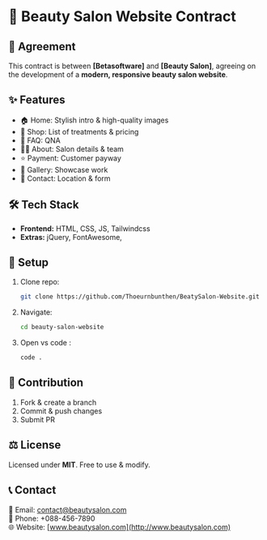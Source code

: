 # 💅 Beauty Salon Website Contract

## 📜 Agreement

This contract is between **[Betasoftware]** and **[Beauty Salon]**, agreeing on the development of a **modern, responsive beauty salon website**.

## ✨ Features

- 🏠 Home: Stylish intro & high-quality images
- 💆 Shop: List of treatments & pricing
- 📅 FAQ: QNA
- 👩‍🎨 About: Salon details & team
- ⭐ Payment: Customer payway
- 📸 Gallery: Showcase work
- 📍 Contact: Location & form

## 🛠️ Tech Stack

- **Frontend:** HTML, CSS, JS, Tailwindcss
- **Extras:** jQuery, FontAwesome,

## 🚀 Setup

1. Clone repo:
   ```sh
   git clone https://github.com/Thoeurnbunthen/BeatySalon-Website.git
   ```
2. Navigate:
   ```sh
   cd beauty-salon-website
   ```
3. Open vs code :
   ```sh
   code .
   ```

## 💼 Contribution

1. Fork & create a branch
2. Commit & push changes
3. Submit PR

## ⚖️ License

Licensed under **MIT**. Free to use & modify.

## 📞 Contact

📧 Email: contact@beautysalon.com  
📱 Phone: +088-456-7890  
🌐 Website: [www.beautysalon.com](http://www.beautysalon.com)
